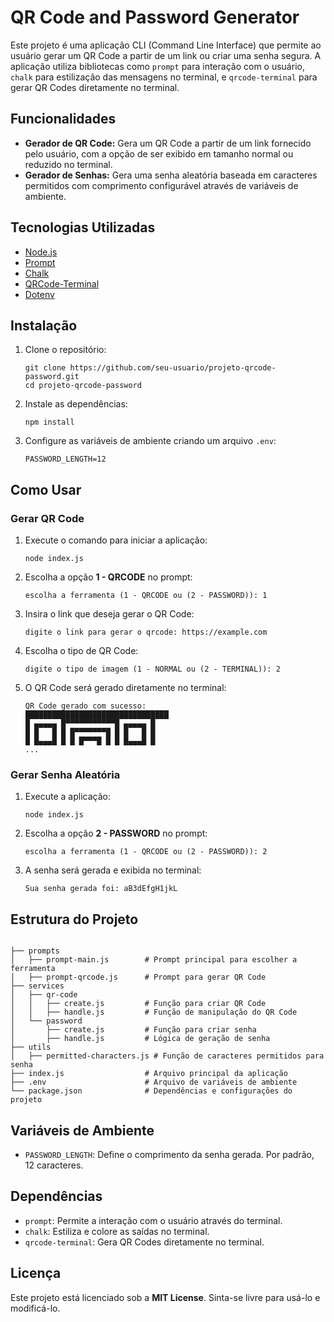 <h1>QR Code and Password Generator</h1>

<p>
  Este projeto é uma aplicação CLI (Command Line Interface) que permite ao usuário gerar um QR Code a partir de um link ou criar uma senha segura. A aplicação utiliza bibliotecas como <code>prompt</code> para interação com o usuário, <code>chalk</code> para estilização das mensagens no terminal, e <code>qrcode-terminal</code> para gerar QR Codes diretamente no terminal.
</p>

<h2>Funcionalidades</h2>
<ul>
  <li><strong>Gerador de QR Code:</strong> Gera um QR Code a partir de um link fornecido pelo usuário, com a opção de ser exibido em tamanho normal ou reduzido no terminal.</li>
  <li><strong>Gerador de Senhas:</strong> Gera uma senha aleatória baseada em caracteres permitidos com comprimento configurável através de variáveis de ambiente.</li>
</ul>

<h2>Tecnologias Utilizadas</h2>
<ul>
  <li><a href="https://nodejs.org/">Node.js</a></li>
  <li><a href="https://www.npmjs.com/package/prompt">Prompt</a></li>
  <li><a href="https://www.npmjs.com/package/chalk">Chalk</a></li>
  <li><a href="https://www.npmjs.com/package/qrcode-terminal">QRCode-Terminal</a></li>
  <li><a href="https://www.npmjs.com/package/dotenv">Dotenv</a></li>
</ul>

<h2>Instalação</h2>
<ol>
  <li>Clone o repositório:
    <pre><code>git clone https://github.com/seu-usuario/projeto-qrcode-password.git
cd projeto-qrcode-password</code></pre>
  </li>
  <li>Instale as dependências:
    <pre><code>npm install</code></pre>
  </li>
  <li>Configure as variáveis de ambiente criando um arquivo <code>.env</code>:
    <pre><code>PASSWORD_LENGTH=12</code></pre>
  </li>
</ol>

<h2>Como Usar</h2>

<h3>Gerar QR Code</h3>
<ol>
  <li>Execute o comando para iniciar a aplicação:
    <pre><code>node index.js</code></pre>
  </li>
  <li>Escolha a opção <strong>1 - QRCODE</strong> no prompt:
    <pre><code>escolha a ferramenta (1 - QRCODE ou (2 - PASSWORD)): 1</code></pre>
  </li>
  <li>Insira o link que deseja gerar o QR Code:
    <pre><code>digite o link para gerar o qrcode: https://example.com</code></pre>
  </li>
  <li>Escolha o tipo de QR Code:
    <pre><code>digite o tipo de imagem (1 - NORMAL ou (2 - TERMINAL)): 2</code></pre>
  </li>
  <li>O QR Code será gerado diretamente no terminal:
    <pre><code>QR Code gerado com sucesso:
████████████████████████████████
█ ▄▄▄▄▄ █▀▀▀▀▀▀▀▀▀▀▀█ ▄▄▄▄▄ █
█ █   █ █ █▀▀▀▀▀▀▀█ █ █   █ █
█ █▄▄▄█ █ █ █▀▀▀█ █ █ █▄▄▄█ █
...
</code></pre>
  </li>
</ol>

<h3>Gerar Senha Aleatória</h3>
<ol>
  <li>Execute a aplicação:
    <pre><code>node index.js</code></pre>
  </li>
  <li>Escolha a opção <strong>2 - PASSWORD</strong> no prompt:
    <pre><code>escolha a ferramenta (1 - QRCODE ou (2 - PASSWORD)): 2</code></pre>
  </li>
  <li>A senha será gerada e exibida no terminal:
    <pre><code>Sua senha gerada foi: aB3dEfgH1jkL</code></pre>
  </li>
</ol>

<h2>Estrutura do Projeto</h2>
<pre><code>
├── prompts
│   ├── prompt-main.js        # Prompt principal para escolher a ferramenta
│   ├── prompt-qrcode.js      # Prompt para gerar QR Code
├── services
│   ├── qr-code
│   │   ├── create.js         # Função para criar QR Code
│   │   ├── handle.js         # Função de manipulação do QR Code
│   └── password
│       ├── create.js         # Função para criar senha
│       ├── handle.js         # Lógica de geração de senha
├── utils
│   ├── permitted-characters.js # Função de caracteres permitidos para senha
├── index.js                  # Arquivo principal da aplicação
├── .env                      # Arquivo de variáveis de ambiente
└── package.json              # Dependências e configurações do projeto
</code></pre>

<h2>Variáveis de Ambiente</h2>
<ul>
  <li><code>PASSWORD_LENGTH</code>: Define o comprimento da senha gerada. Por padrão, 12 caracteres.</li>
</ul>

<h2>Dependências</h2>
<ul>
  <li><code>prompt</code>: Permite a interação com o usuário através do terminal.</li>
  <li><code>chalk</code>: Estiliza e colore as saídas no terminal.</li>
  <li><code>qrcode-terminal</code>: Gera QR Codes diretamente no terminal.</li>
</ul>

<h2>Licença</h2>
<p>
  Este projeto está licenciado sob a <strong>MIT License</strong>. Sinta-se livre para usá-lo e modificá-lo.
</p>
